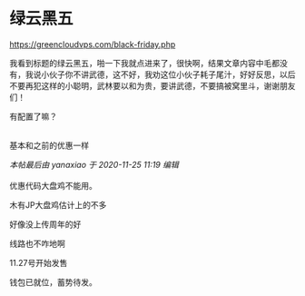 # 绿云黑五


https://greencloudvps.com/black-friday.php

我看到标题的绿云黑五，啪一下我就点进来了，很快啊，结果文章内容中毛都没有，我说小伙子你不讲武德，这不好，我劝这位小伙子耗子尾汁，好好反思，以后不要再犯这样的小聪明，武林要以和为贵，要讲武德，不要搞被窝里斗，谢谢朋友们！

有配置了嘛？<br />
<br />
<img src="static/image/smiley/default/time.gif" smilieid="15" border="0" alt="" /><img src="static/image/smiley/default/time.gif" smilieid="15" border="0" alt="" /><img src="static/image/smiley/default/time.gif" smilieid="15" border="0" alt="" />

基本和之前的优惠一样

<i class="pstatus"> 本帖最后由 yanaxiao 于 2020-11-25 11:19 编辑 </i><br />
<br />
优惠代码大盘鸡不能用。

木有JP大盘鸡估计上的不多

好像没上传周年的好

线路也不咋地啊<img id="aimg_X9na5" onclick="zoom(this, this.src, 0, 0, 0)" class="zoom" src="https://cdn.jsdelivr.net/gh/hishis/forum-master/public/images/patch.gif" onmouseover="img_onmouseoverfunc(this)" onload="thumbImg(this)" border="0" alt="" />

11.27号开始发售<br />


钱包已就位，蓄势待发。
